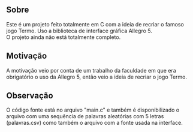 ## Sobre
Este é um projeto feito totalmente em C com a ideia de recriar o famoso jogo Termo. Uso a biblioteca de interface gráfica Allegro 5.  
O projeto ainda não está totalmente completo.

## Motivação 
A motivação veio por conta de um trabalho da faculdade em que era obrigatório o uso da Allegro 5, então veio a ideia de recriar o jogo Termo.

## Observação
O código fonte está no arquivo "main.c" e também é disponibilizado o arquivo com uma sequência de palavras aleatórias com 5 letras (palavras.csv)
como também o arquivo com a fonte usada na interface.
